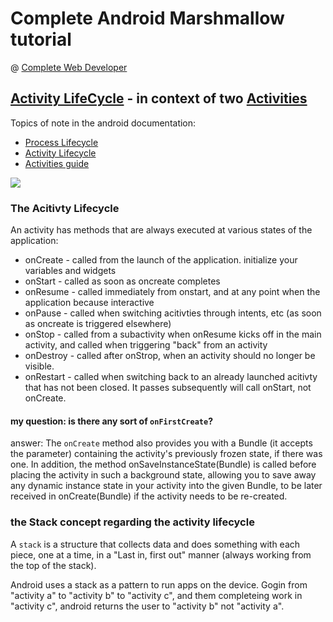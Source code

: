 # Complete Android Marshmallow tutorial
@ [Complete Web Developer](http://www.completewebdeveloper.com)

## [Activity LifeCycle](http://developer.android.com/reference/android/app/Activity.html) - in context of two [Activities](http://developer.android.com/guide/components/activities.html)

Topics of note in the android documentation:

* [Process Lifecycle](http://developer.android.com/reference/android/app/Activity.html#ProcessLifecycle)
* [Activity Lifecycle](http://developer.android.com/reference/android/app/Activity.html#ActivityLifecycle)
* [Activities guide](http://developer.android.com/guide/components/activities.html)

![](http://developer.android.com/images/activity_lifecycle.png)

### The Acitivty Lifecycle

An activity has methods that are always executed at various states of the application:

* onCreate - called from the launch of the application. initialize your variables and widgets
* onStart - called as soon as oncreate completes
* onResume - called immediately from onstart, and at any point when the application because interactive
* onPause - called when switching acitivties through intents, etc (as soon as oncreate is triggered elsewhere)
* onStop - called from a subactivity when onResume kicks off in the main activity, and called when triggering "back" from an activity
* onDestroy - called after onStrop, when an activity should no longer be visible.
* onRestart - called when switching back to an already launched acitivty that has not been closed. It passes subsequently will call onStart, not onCreate.

#### my question: is there any sort of `onFirstCreate`?

answer: The `onCreate` method also provides you with a Bundle (it accepts the parameter) containing the activity's previously frozen state, if there was one. In addition, the method onSaveInstanceState(Bundle) is called before placing the activity in such a background state, allowing you to save away any dynamic instance state in your activity into the given Bundle, to be later received in onCreate(Bundle) if the activity needs to be re-created.

### the Stack concept regarding the activity lifecycle

A `stack` is a structure that collects data and does something with each piece, one at a time, in a "Last in, first out" manner (always working from the top of the stack).

Android uses a stack as a pattern to run apps on the device. Gogin from "activity a" to "activity b" to "activity c", and them completeing work in "activity c", android returns the user to "activity b" not "activity a".
